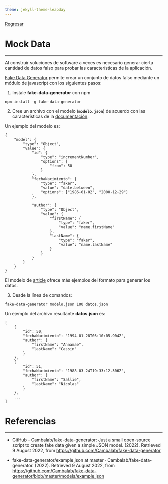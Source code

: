 ```yaml
---
theme: jekyll-theme-leapday
---
```


[Regresar](/DAWM/)

Mock Data
=========

* * *

Al construir soluciones de software a veces es necesario generar cierta cantidad de datos falso para probar las características de la aplicación. 

[Fake Data Generator](https://github.com/Cambalab/fake-data-generator) permite crear un conjunto de datos falso mediante un módulo de javascript con los siguientes pasos:

1. Instale **fake-data-generator** con npm

```
npm install -g fake-data-generator
```

2. Cree un archivo con el modelo (**`modelo.json`**) de acuerdo con las características de la [documentación](https://github.com/Cambalab/fake-data-generator). 

Un ejemplo del modelo es:

```
{
	"model": {
		"type": "Object",
		"value": {
			"id": {
				"type": "incrementNumber",
				"options": {
					"from": 50
				}
			},
			"fechaNacimiento": {
				"type": "faker",
				"value": "date.between",
				"options": ["1986-01-02", "2000-12-29"]
			},

			"author": {
				"type": "Object",
				"value": {
					"firstName": {
						"type": "faker",
						"value": "name.firstName"
					},
					"lastName": {
						"type": "faker",
						"value": "name.lastName"
					}
				}
			}
		}
	}
}
```

El modelo de [article](https://github.com/Cambalab/fake-data-generator/blob/master/models/example.json) ofrece más ejemplos del formato para generar los datos. 

3. Desde la línea de comandos:

```
fake-data-generator modelo.json 100 datos.json
```

Un ejemplo del archivo resultante **datos.json** es:
```
[
	{
		"id": 50,
		"fechaNacimiento": "1994-01-28T03:10:05.904Z",
		"author": {
			"firstName": "Annamae",
			"lastName": "Cassin"
		}
	},
	{
		"id": 51,
		"fechaNacimiento": "1988-03-24T19:33:12.306Z",
		"author": {
			"firstName": "Sallie",
			"lastName": "Nicolas"
		}
	},
	...
]
```


Referencias 
===========

* * *

* GitHub - Cambalab/fake-data-generator: Just a small open-source script to create fake data given a simple JSON model. (2022). Retrieved 9 August 2022, from https://github.com/Cambalab/fake-data-generator

* fake-data-generator/example.json at master · Cambalab/fake-data-generator. (2022). Retrieved 9 August 2022, from https://github.com/Cambalab/fake-data-generator/blob/master/models/example.json